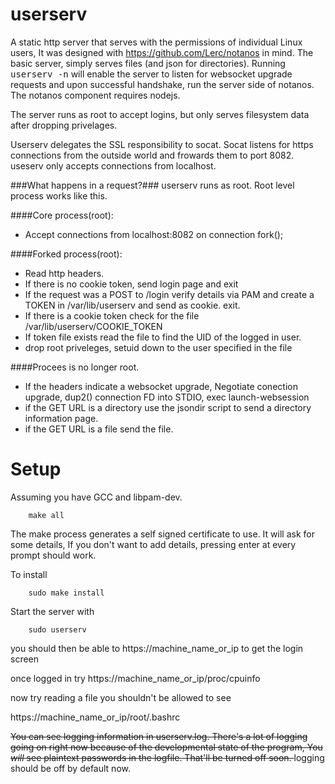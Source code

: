 userserv
========
A static http server that serves with the permissions of individual Linux users, 
It was designed with https://github.com/Lerc/notanos in mind. The basic server,
simply serves files (and json for directories). Running <tt>userserv -n</tt> will
enable the server to listen for websocket upgrade requests and upon successful handshake,
run the server side of notanos.  The notanos component requires nodejs. 

The server runs as root to accept logins, but only serves filesystem data after dropping privelages.

Userserv delegates the SSL responsibility to socat.  Socat listens for https connections from the outside world and frowards them to port 8082.  useserv only accepts connections from localhost.

###What happens in a request?###
userserv runs as root.  Root level process works like this.

####Core process(root):
+ Accept connections from localhost:8082 on connection fork();

####Forked process(root):
+ Read http headers.
+ If there is no cookie token, send login page and exit
+ If the request was a POST to /login verify details via PAM and create a TOKEN in /var/lib/userserv and send as cookie. exit.
+ If there is a cookie token check for the file /var/lib/userserv/COOKIE_TOKEN
+ If token file exists read the file to find the UID of the logged in user.
+ drop root priveleges, setuid down to the user specified in the file

####Procees is no longer root.
+ If the headers indicate a websocket upgrade,  Negotiate conection upgrade, dup2() connection FD into STDIO, exec launch-websession 
+ if the GET URL is a directory use the jsondir script to send a directory information page.
+ if the GET URL is a file send the file.


Setup
=====

Assuming you have GCC and libpam-dev.

		make all

The make process generates a self signed certificate to use.  It will ask for some details,
If you don't want to add details, pressing enter at every prompt should work.

To install

		sudo make install

Start the server with

		sudo userserv
	
you should then be able to https://machine_name_or_ip to get the login screen

once logged in try https://machine_name_or_ip/proc/cpuinfo

now try reading a file you shouldn't be allowed to see 

https://machine_name_or_ip/root/.bashrc

<del>You can see logging information in userserv.log.  There's a lot of logging going on
right now because of the developmental state of the program,
You _will_ see plaintext passwords in the logfile.  That'll be turned off soon. </del>  logging should be off by default now.


